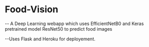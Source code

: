# Food-Vision
-- A Deep Learning webapp which uses EfficientNetB0 and Keras pretrained model ResNet50 to predict food images 

--Uses Flask and Heroku for deployement.

